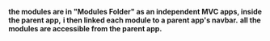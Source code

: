 **the modules are in "Modules Folder" as an independent MVC apps, inside the parent app,**
**i then linked each module to a parent app's navbar.**
**all the modules are accessible from the parent app.**